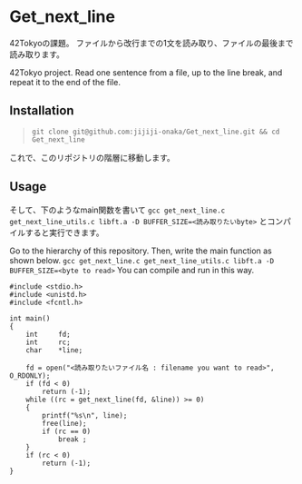 # Get_next_line
42Tokyoの課題。
ファイルから改行までの1文を読み取り、ファイルの最後まで読み取ります。

42Tokyo project.
Read one sentence from a file, up to the line break, and repeat it to the end of the file.

## Installation
> ```git clone git@github.com:jijiji-onaka/Get_next_line.git && cd Get_next_line```

これで、このリポジトリの階層に移動します。

## Usage

そして、下のようなmain関数を書いて
```gcc get_next_line.c get_next_line_utils.c libft.a -D BUFFER_SIZE=<読み取りたいbyte>```
とコンパイルすると実行できます。

Go to the hierarchy of this repository.
Then, write the main function as shown below.
```gcc get_next_line.c get_next_line_utils.c libft.a -D BUFFER_SIZE=<byte to read>```
You can compile and run in this way.

```
#include <stdio.h>
#include <unistd.h>
#include <fcntl.h>

int main()
{
	int		fd;
	int		rc;
	char	*line;

	fd = open("<読み取りたいファイル名 : filename you want to read>", O_RDONLY);
	if (fd < 0)
		return (-1);
	while ((rc = get_next_line(fd, &line)) >= 0)
	{
		printf("%s\n", line);
		free(line);
		if (rc == 0)
			break ;
	}
	if (rc < 0)
		return (-1);
}
```
